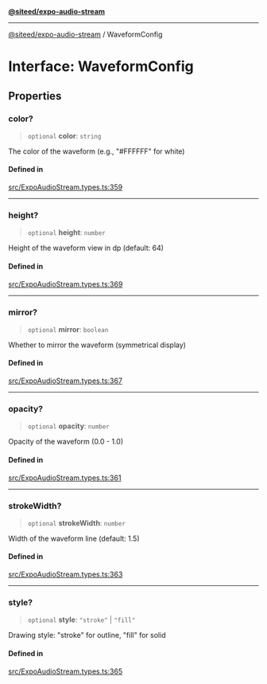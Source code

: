 [**@siteed/expo-audio-stream**](../README.md)

***

[@siteed/expo-audio-stream](../README.md) / WaveformConfig

# Interface: WaveformConfig

## Properties

### color?

> `optional` **color**: `string`

The color of the waveform (e.g., "#FFFFFF" for white)

#### Defined in

[src/ExpoAudioStream.types.ts:359](https://github.com/deeeed/expo-audio-stream/blob/01587473d138d2044082592da4994edb9b0d9107/packages/expo-audio-stream/src/ExpoAudioStream.types.ts#L359)

***

### height?

> `optional` **height**: `number`

Height of the waveform view in dp (default: 64)

#### Defined in

[src/ExpoAudioStream.types.ts:369](https://github.com/deeeed/expo-audio-stream/blob/01587473d138d2044082592da4994edb9b0d9107/packages/expo-audio-stream/src/ExpoAudioStream.types.ts#L369)

***

### mirror?

> `optional` **mirror**: `boolean`

Whether to mirror the waveform (symmetrical display)

#### Defined in

[src/ExpoAudioStream.types.ts:367](https://github.com/deeeed/expo-audio-stream/blob/01587473d138d2044082592da4994edb9b0d9107/packages/expo-audio-stream/src/ExpoAudioStream.types.ts#L367)

***

### opacity?

> `optional` **opacity**: `number`

Opacity of the waveform (0.0 - 1.0)

#### Defined in

[src/ExpoAudioStream.types.ts:361](https://github.com/deeeed/expo-audio-stream/blob/01587473d138d2044082592da4994edb9b0d9107/packages/expo-audio-stream/src/ExpoAudioStream.types.ts#L361)

***

### strokeWidth?

> `optional` **strokeWidth**: `number`

Width of the waveform line (default: 1.5)

#### Defined in

[src/ExpoAudioStream.types.ts:363](https://github.com/deeeed/expo-audio-stream/blob/01587473d138d2044082592da4994edb9b0d9107/packages/expo-audio-stream/src/ExpoAudioStream.types.ts#L363)

***

### style?

> `optional` **style**: `"stroke"` \| `"fill"`

Drawing style: "stroke" for outline, "fill" for solid

#### Defined in

[src/ExpoAudioStream.types.ts:365](https://github.com/deeeed/expo-audio-stream/blob/01587473d138d2044082592da4994edb9b0d9107/packages/expo-audio-stream/src/ExpoAudioStream.types.ts#L365)
